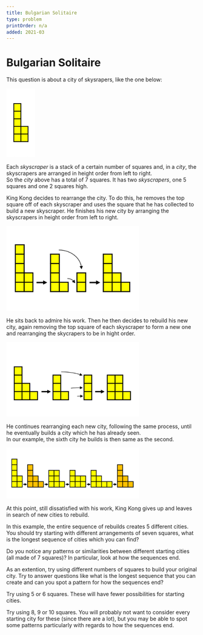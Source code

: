 ```yaml
---
title: Bulgarian Solitaire
type: problem
printOrder: n/a
added: 2021-03
---
```


# Bulgarian Solitaire

This question is about a city of skysrapers, like the one below:

<img src="../../images/bulgarian-solitaire-01.png" width=75>

Each *skyscraper* is a stack of a certain number of squares and, in a *city*, the skyscrapers are arranged in height order from left to right.  
So the *city* above has a total of 7 squares. It has two *skyscrapers*, one 5 squares and one 2 squares high.

King Kong decides to rearrange the city. To do this, he removes the top square off of each skyscraper and uses the square that he has collected to build a new skyscraper. He finishes his new city by arranging the skyscrapers in height order from left to right.

<img src="../../images/bulgarian-solitaire-02.png" width=350>

He sits back to admire his work. Then he then decides to rebuild his new city, again removing the top square of each skyscraper to form a new one and rearranging the skycrapers to be in hight order.

<img src="../../images/bulgarian-solitaire-03.png" width=350>

He continues rearranging each new city, following the same process, until he eventually builds a city which he has already seen.   
In our example, the sixth city he builds is then same as the second.

<img src="../../images/bulgarian-solitaire-04.png" width=350>

At this point, still dissatisfied with his work, King Kong gives up and leaves in search of new cities to rebuild.

In this example, the entire sequence of rebuilds creates 5 different cities.  
You should try starting with different arrangements of seven squares, what is the longest sequence of cities which you can find?

Do you notice any patterns or similarities between different starting cities (all made of 7 squares)? In particular, look at how the sequences end.

As an extention, try using different numbers of squares to build your original city. Try to answer questions like what is the longest sequence that you can create and can you spot a pattern for how the sequences end?

Try using 5 or 6 squares. These will have fewer possibilities for starting cities.

Try using 8, 9 or 10 squares. You will probably not want to consider every starting city for these (since there are a lot), but you may be able to spot some patterns particularly with regards to how the sequences end.
